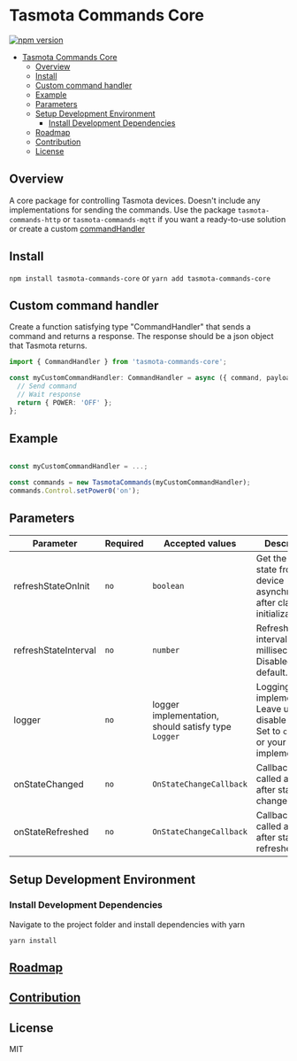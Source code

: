 # Tasmota Commands Core

[![npm version](https://badge.fury.io/js/tasmota-commands-core.svg)](https://www.npmjs.com/package/tasmota-commands-core)

- [Tasmota Commands Core](#tasmota-commands-core)
  - [Overview](#overview)
  - [Install](#install)
  - [Custom command handler](#custom-command-handler)
  - [Example](#example)
  - [Parameters](#parameters)
  - [Setup Development Environment](#setup-development-environment)
    - [Install Development Dependencies](#install-development-dependencies)
  - [Roadmap](#roadmap)
  - [Contribution](#contribution)
  - [License](#license)

## Overview

A core package for controlling Tasmota devices. Doesn't include any implementations for sending the commands. Use the package `tasmota-commands-http` or `tasmota-commands-mqtt` if you want a ready-to-use solution or create a custom [commandHandler](#custom-command-handler)

## Install

`npm install tasmota-commands-core` or `yarn add tasmota-commands-core`

## Custom command handler

Create a function satisfying type "CommandHandler" that sends a command and returns a response. The response should be a json object that Tasmota returns.

```typescript
import { CommandHandler } from 'tasmota-commands-core';

const myCustomCommandHandler: CommandHandler = async ({ command, payload, logger }) => {
  // Send command
  // Wait response
  return { POWER: 'OFF' };
};
```

## Example

```javascript

const myCustomCommandHandler = ...;

const commands = new TasmotaCommands(myCustomCommandHandler);
commands.Control.setPower0('on');
```

## Parameters

| Parameter            | Required | Accepted values                                     | Description                                                                                             |
| -------------------- | -------- | --------------------------------------------------- | ------------------------------------------------------------------------------------------------------- |
| refreshStateOnInit   | `no`     | `boolean`                                           | Get the current state from the device asynchronously after class initialization                         |
| refreshStateInterval | `no`     | `number`                                            | Refresh state interval in milliseconds. Disabled by default.                                            |
| logger               | `no`     | logger implementation, should satisfy type `Logger` | Logging implementation. Leave unset to disable logging. Set to `console` or your custom implementation. |
| onStateChanged       | `no`     | `OnStateChangeCallback`                             | Callback that is called always after state is changed                                                   |
| onStateRefreshed     | `no`     | `OnStateChangeCallback`                             | Callback that is called always after state is refreshed                                                 |

## Setup Development Environment

### Install Development Dependencies

Navigate to the project folder and install dependencies with yarn

```
yarn install
```

## [Roadmap](../../README.md#roadmap)

## [Contribution](../../README.md#contribution)

## License

MIT
